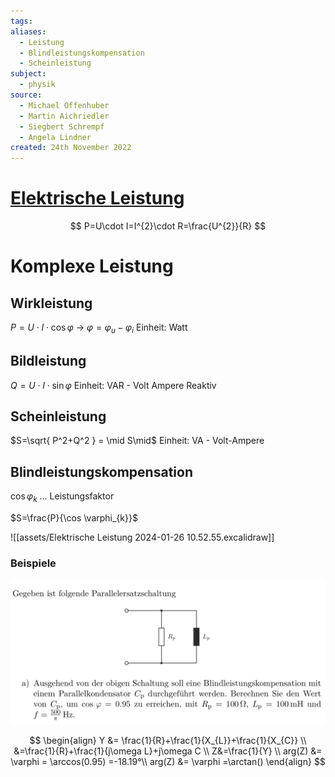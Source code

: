 ```yaml
---
tags: 
aliases:
  - Leistung
  - Blindleistungskompensation
  - Scheinleistung
subject:
  - physik
source:
  - Michael Offenhuber
  - Martin Aichriedler
  - Siegbert Schrempf
  - Angela Lindner
created: 24th November 2022
---
```


# [Elektrische Leistung](https://de.wikipedia.org/wiki/Elektrische_Leistung)

$$
P=U\cdot I=I^{2}\cdot R=\frac{U^{2}}{R}
$$

# Komplexe Leistung

## Wirkleistung

$P=U \cdot I \cdot \cos \varphi$ -> $\varphi = \varphi_{u} - \varphi_{i}$ 
Einheit: Watt

## Bildleistung

$Q=U\cdot I\cdot \sin \varphi$
Einheit: VAR - Volt Ampere Reaktiv

## Scheinleistung

$S=\sqrt{ P^2+Q^2 } = \mid S\mid$
Einheit: VA - Volt-Ampere

## Blindleistungskompensation

$\cos \varphi_{k}$ … Leistungsfaktor

$S=\frac{P}{\cos \varphi_{k}}$


![[assets/Elektrische Leistung 2024-01-26 10.52.55.excalidraw]]

### Beispiele

![450](assets/Pasted%20image%2020240126111442.png)


$$
\begin{align}
Y &= \frac{1}{R}+\frac{1}{X_{L}}+\frac{1}{X_{C}} \\
&=\frac{1}{R}+\frac{1}{j\omega L}+j\omega C \\
Z&=\frac{1}{Y} \\
arg(Z) &= \varphi = \arccos(0.95) =-18.19°\\
arg(Z) &= \varphi =\arctan()
\end{align}
$$
